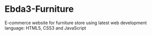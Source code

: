 ﻿# Ebda3-Furniture

E-commerce website for furniture store using latest web development language: HTML5, CSS3 and JavaScript
